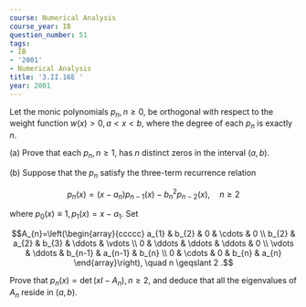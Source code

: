```yaml
---
course: Numerical Analysis
course_year: IB
question_number: 51
tags:
- IB
- '2001'
- Numerical Analysis
title: '3.II.16E '
year: 2001
---
```



Let the monic polynomials $p_{n}, n \geqslant 0$, be orthogonal with respect to the weight function $w(x)>0, a<x<b$, where the degree of each $p_{n}$ is exactly $n$.

(a) Prove that each $p_{n}, n \geqslant 1$, has $n$ distinct zeros in the interval $(a, b)$.

(b) Suppose that the $p_{n}$ satisfy the three-term recurrence relation

$$p_{n}(x)=\left(x-a_{n}\right) p_{n-1}(x)-b_{n}^{2} p_{n-2}(x), \quad n \geqslant 2$$

where $p_{0}(x) \equiv 1, p_{1}(x)=x-a_{1}$. Set

$$A_{n}=\left(\begin{array}{ccccc}
a_{1} & b_{2} & 0 & \cdots & 0 \\
b_{2} & a_{2} & b_{3} & \ddots & \vdots \\
0 & \ddots & \ddots & \ddots & 0 \\
\vdots & \ddots & b_{n-1} & a_{n-1} & b_{n} \\
0 & \cdots & 0 & b_{n} & a_{n}
\end{array}\right), \quad n \geqslant 2 .$$

Prove that $p_{n}(x)=\operatorname{det}\left(x I-A_{n}\right), n \geqslant 2$, and deduce that all the eigenvalues of $A_{n}$ reside in $(a, b)$.